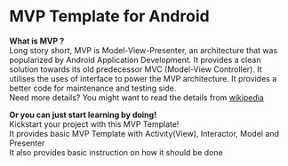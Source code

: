 # MVP Template for Android

<b>What is MVP ?</b><br/>
Long story short, MVP is Model-View-Presenter, an architecture that was popularized by Android Application Development. It provides a clean solution towards its old predecessor MVC (Model-View Controller). It utilises the uses of interface to power the MVP architecture. It provides a better code for maintenance and testing side. <br/>
Need more details? You might want to read the details from [wikipedia](https://en.wikipedia.org/wiki/Model%E2%80%93view%E2%80%93presenter)

<b>Or you can just start learning by doing!</b><br/>
Kickstart your project with this MVP Template!<br/>
It provides basic MVP Template with Activity(View), Interactor, Model and Presenter<br/>
It also provides basic instruction on how it should be done
